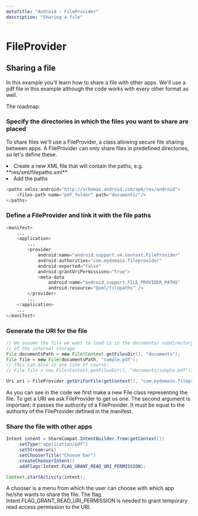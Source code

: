 ```yaml
---
metaTitle: "Android - FileProvider"
description: "Sharing a file"
---
```


# FileProvider




## Sharing a file


In this example you'll learn how to share a file with other apps. We'll use a pdf file in this example although the code works with every other format as well.

The roadmap:

### Specify the directories in which the files you want to share are placed

To share files we'll use a FileProvider, a class allowing secure file sharing between apps. A FileProvider can only share files in predefined directories, so let's define these.

<li>
Create a new XML file that will contain the paths, e.g. **res/xml/filepaths.xml**
</li>
<li>
Add the paths

```java
<paths xmlns:android="http://schemas.android.com/apk/res/android">
    <files-path name="pdf_folder" path="documents/"/>
</paths>

```


</li>

###  Define a FileProvider and link it with the file paths 

```java
<manifest>
    ...
    <application>
        ...
        <provider
            android:name="android.support.v4.context.FileProvider"
            android:authorities="com.mydomain.fileprovider"
            android:exported="false"
            android:grantUriPermissions="true">
            <meta-data
                android:name="android.support.FILE_PROVIDER_PATHS"
                android:resource="@xml/filepaths" />
        </provider>
        ...
    </application>
    ...
</manifest>

```

###  Generate the URI for the file 

```java
// We assume the file we want to load is in the documents/ subdirectory
// of the internal storage
File documentsPath = new File(Context.getFilesDir(), "documents");
File file = new File(documentsPath, "sample.pdf");
// This can also in one line of course:
// File file = new File(Context.getFilesDir(), "documents/sample.pdf");

Uri uri = FileProvider.getUriForFile(getContext(), "com.mydomain.fileprovider", file);

```

As you can see in the code we first make a new File class representing the file. To get a URI we ask FileProvider to get us one. The second argument is important: it passes the authority of a FileProvider. It must be equal to the authority of the FileProvider defined in the manifest.

###  Share the file with other apps 

```java
Intent intent = ShareCompat.IntentBuilder.from(getContext())
    .setType("application/pdf")
    .setStream(uri)
    .setChooserTitle("Choose bar")
    .createChooserIntent()
    .addFlags(Intent.FLAG_GRANT_READ_URI_PERMISSION);

Context.startActivity(intent);

```

A chooser is a menu from which the user can choose with which app he/she wants to share the file. The flag Intent.FLAG_GRANT_READ_URI_PERMISSION is needed to grant temporary read access permission to the URI.

